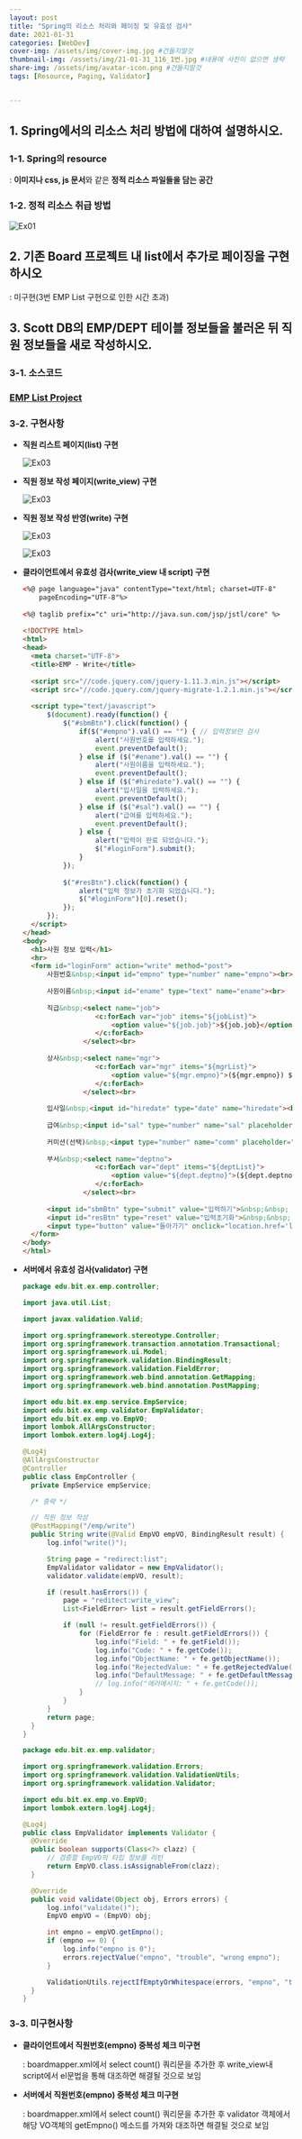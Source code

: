 ```yaml
---
layout: post
title: "Spring의 리소스 처리와 페이징 및 유효성 검사"
date: 2021-01-31
categories: [WebDev]
cover-img: /assets/img/cover-img.jpg #건들지말것
thumbnail-img: /assets/img/21-01-31_116_1번.jpg #내용에 사진이 없으면 생략
share-img: /assets/img/avatar-icon.png #건들지말것
tags: [Resource, Paging, Validator]


---
```


## 1. Spring에서의 리소스 처리 방법에 대하여 설명하시오.

### 1-1. Spring의 resource

: **이미지나 css, js 문서**와 같은 **정적 리소스 파일들을 담는 공간**

### 1-2. 정적 리소스 취급 방법

![Ex01](/assets/img/21-01-31_116_1번.jpg)

## 2. 기존 Board 프로젝트 내 list에서 추가로 페이징을 구현하시오

: 미구현(3번 EMP List 구현으로 인한 시간 초과)

## 3. Scott DB의 EMP/DEPT 테이블 정보들을 불러온 뒤 직원 정보들을 새로 작성하시오.

### 3-1. 소스코드

### <a href="https://github.com/roqhdehd502/WebDev/tree/main/spring_emp_5_test">EMP List Project</a>

### 3-2. 구현사항

- **직원 리스트 페이지(list) 구현**

  ![Ex03](/assets/img/21-01-31_116_3번-1.jpg)

- **직원 정보 작성 페이지(write_view) 구현**

  ![Ex03](/assets/img/21-01-31_116_3번-2.jpg)

- **직원 정보 작성 반영(write) 구현**

  ![Ex03](/assets/img/21-01-31_116_3번-3.jpg)

  ![Ex03](/assets/img/21-01-31_116_3번-4.jpg)

- **클라이언트에서 유효성 검사(write_view 내 script) 구현**

  ```html
  <%@ page language="java" contentType="text/html; charset=UTF-8"
      pageEncoding="UTF-8"%>
      
  <%@ taglib prefix="c" uri="http://java.sun.com/jsp/jstl/core" %> 
      
  <!DOCTYPE html>
  <html>
  <head>
  	<meta charset="UTF-8">
  	<title>EMP - Write</title>
  	
  	<script src="//code.jquery.com/jquery-1.11.3.min.js"></script>
  	<script src="//code.jquery.com/jquery-migrate-1.2.1.min.js"></script>
  	
  	<script type="text/javascript">
  		$(document).ready(function() {
  			$("#sbmBtn").click(function() {
  				if($("#empno").val() == "") { // 입력정보만 검사
  					alert("사원번호를 입력하세요.");
  					event.preventDefault();
  				} else if ($("#ename").val() == "") {
  					alert("사원이름을 입력하세요.");
  					event.preventDefault();
  				} else if ($("#hiredate").val() == "") {
  					alert("입사일을 입력하세요.");
  					event.preventDefault();
  				} else if ($("#sal").val() == "") {
  					alert("급여를 입력하세요.");
  					event.preventDefault();
  				} else {
  					alert("입력이 완료 되었습니다.");
  					$("#loginForm").submit();
  				}				
  			});
  			
  			$("#resBtn").click(function() {
  				alert("입력 정보가 초기화 되었습니다.");
  				$("#loginForm")[0].reset();
  			});
  		});
  	</script>
  </head>
  <body>
  	<h1>사원 정보 입력</h1>
  	<hr>
  	<form id="loginForm" action="write" method="post">
  		사원번호&nbsp;<input id="empno" type="number" name="empno"><br>
  		
  		사원이름&nbsp;<input id="ename" type="text" name="ename"><br>
  		
  		직급&nbsp;<select name="job">
  					<c:forEach var="job" items="${jobList}">
  						<option value="${job.job}">${job.job}</option>
  					</c:forEach>
  		    	 </select><br>
  		
  		상사&nbsp;<select name="mgr">
  					<c:forEach var="mgr" items="${mgrList}">
  						<option value="${mgr.empno}">(${mgr.empno}) ${mgr.ename}</option>
  					</c:forEach>
  				 </select><br>
  		
  		입사일&nbsp;<input id="hiredate" type="date" name="hiredate"><br>
  		
  		급여&nbsp;<input id="sal" type="number" name="sal" placeholder="4200"><br>
  		
  		커미션(선택)&nbsp;<input type="number" name="comm" placeholder="500"><br>
  		
  		부서&nbsp;<select name="deptno">
  					<c:forEach var="dept" items="${deptList}">
  						<option value="${dept.deptno}">(${dept.deptno}) ${dept.dname}</option>
  					</c:forEach>
  		    	 </select><br>
  		
  		<input id="sbmBtn" type="submit" value="입력하기">&nbsp;&nbsp;
  		<input id="resBtn" type="reset" value="입력초기화">&nbsp;&nbsp;
  		<input type="button" value="돌아가기" onclick="location.href='list'">
  	</form>
  </body>
  </html>
  ```

- **서버에서 유효성 검사(validator) 구현**

  ```java
  package edu.bit.ex.emp.controller;
  
  import java.util.List;
  
  import javax.validation.Valid;
  
  import org.springframework.stereotype.Controller;
  import org.springframework.transaction.annotation.Transactional;
  import org.springframework.ui.Model;
  import org.springframework.validation.BindingResult;
  import org.springframework.validation.FieldError;
  import org.springframework.web.bind.annotation.GetMapping;
  import org.springframework.web.bind.annotation.PostMapping;
  
  import edu.bit.ex.emp.service.EmpService;
  import edu.bit.ex.emp.validator.EmpValidator;
  import edu.bit.ex.emp.vo.EmpVO;
  import lombok.AllArgsConstructor;
  import lombok.extern.log4j.Log4j;
  
  @Log4j
  @AllArgsConstructor
  @Controller
  public class EmpController {
  	private EmpService empService;
  
  	/* 중략 */
  
  	// 직원 정보 작성
  	@PostMapping("/emp/write")
  	public String write(@Valid EmpVO empVO, BindingResult result) {
  		log.info("write()");
  
  		String page = "redirect:list";
  		EmpValidator validator = new EmpValidator();
  		validator.validate(empVO, result);
  
  		if (result.hasErrors()) {
  			page = "reditect:write_view";
  			List<FieldError> list = result.getFieldErrors();
  
  			if (null != result.getFieldErrors()) {
  				for (FieldError fe : result.getFieldErrors()) {
  					log.info("Field: " + fe.getField());
  					log.info("Code: " + fe.getCode());
  					log.info("ObjectName: " + fe.getObjectName());
  					log.info("RejectedValue: " + fe.getRejectedValue());
  					log.info("DefaultMessage: " + fe.getDefaultMessage());
  					// log.info("에러메시지: " + fe.getCode());
  				}
  			}
  		}
  		return page;
  	}
  }
  ```

  ```java
  package edu.bit.ex.emp.validator;
  
  import org.springframework.validation.Errors;
  import org.springframework.validation.ValidationUtils;
  import org.springframework.validation.Validator;
  
  import edu.bit.ex.emp.vo.EmpVO;
  import lombok.extern.log4j.Log4j;
  
  @Log4j
  public class EmpValidator implements Validator {
  	@Override
  	public boolean supports(Class<?> clazz) {
  		// 검증할 EmpVO의 타입 정보를 리턴
  		return EmpVO.class.isAssignableFrom(clazz);
  	}
  
  	@Override
  	public void validate(Object obj, Errors errors) {
  		log.info("validate()");
  		EmpVO empVO = (EmpVO) obj;
  
  		int empno = empVO.getEmpno();
  		if (empno == 0) {
  			log.info("empno is 0");
  			errors.rejectValue("empno", "trouble", "wrong empno");
  		}
  
  		ValidationUtils.rejectIfEmptyOrWhitespace(errors, "empno", "trouble");
  	}
  }
  ```

### 3-3. 미구현사항

- **클라이언트에서 직원번호(empno) 중복성 체크 미구현**

  : boardmapper.xml에서 select count() 쿼리문을 추가한 후 write_view내 script에서 el문법을 통해 대조하면 해결될 것으로 보임 

- **서버에서 직원번호(empno) 중복성 체크 미구현**

  : boardmapper.xml에서 select count() 쿼리문을 추가한 후 validator 객체에서 해당 VO객체의 getEmpno() 메소드를 가져와 대조하면 해결될 것으로 보임